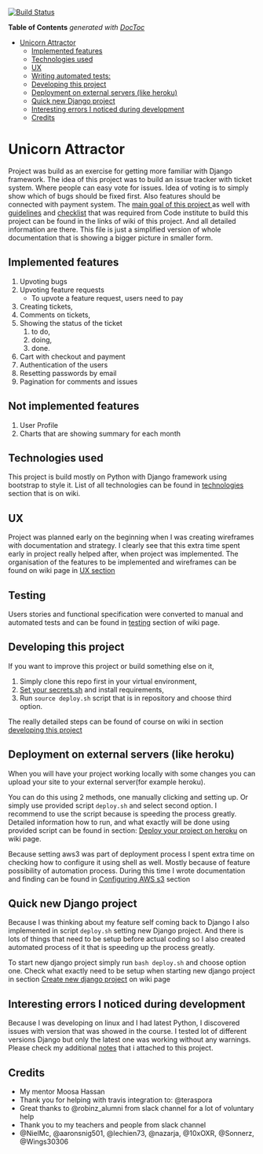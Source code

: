 [![Build Status](https://travis-ci.org/Migacz85/django_app.svg?branch=master)](https://travis-ci.org/Migacz85/django_app)

<!-- START doctoc generated TOC please keep comment here to allow auto update -->
<!-- DON'T EDIT THIS SECTION, INSTEAD RE-RUN doctoc TO UPDATE -->
**Table of Contents**  *generated with [DocToc](https://github.com/thlorenz/doctoc)*

- [Unicorn Attractor](#unicorn-attractor)
  - [Implemented features](#implemented-features)
  - [Technologies used](#technologies-used)
  - [UX](#ux)
  - [Writing automated tests:](#writing-automated-tests)
  - [Developing this project](#developing-this-project)
  - [Deployment on external servers (like heroku)](#deployment-on-external-servers-like-heroku)
  - [Quick new Django project](#quick-new-django-project)
  - [Interesting errors I noticed during development](#interesting-errors-i-noticed-during-development)
  - [Credits](#credits)

<!-- END doctoc generated TOC please keep comment here to allow auto update -->

# Unicorn Attractor

Project was build as an exercise for getting more familiar with Django framework.
The idea of this project was to build an issue tracker with ticket system.
Where people can easy vote for issues. Idea of voting is to simply show which 
of bugs should be fixed first. Also features should be  connected with payment
 system.  The [main goal of this project ](http://github.com/Migacz85/django_app/wiki/Goal-of-this-project)
as well with [guidelines](http://github.com/Migacz85/django_app/wiki/Guidelines) 
and [checklist](http://github.com/Migacz85/django_app/wiki/Checklist) that was 
required from Code institute to build this project can be found in the links of
wiki of this project. And all detailed information are there. This file is just a simplified version
of whole documentation that is showing a bigger picture in smaller form.

## Implemented features 

1.  Upvoting bugs 
2.  Upvoting feature requests
	- To upvote a feature request, users need to pay 
3. Creating tickets, 
4. Comments on tickets, 
5. Showing the status of the ticket  
	1. to do,
	2. doing, 
	3. done.
6. Cart with checkout and payment
7. Authentication of the users
8. Resetting passwords by email
9. Pagination for comments and issues

## Not implemented features

1. User Profile
2. Charts that are showing summary for each month

## Technologies used

This project is build mostly on Python with Django framework using bootstrap to style it. 
List of all technologies can be found in [technologies](http://github.com/Migacz85/django_app/wiki/Technologies)
section that is on wiki. 

## UX 

Project was planned early on the beginning when I was creating wireframes with
documentation and strategy.  I clearly see that this extra time spent early in
project really helped after, when project was implemented. The organisation of the
features to be implemented and wireframes can be found on wiki page in [UX section](http://github.com/Migacz85/django_app/wiki/UX)

## Testing 

Users stories and functional specification were converted to manual and automated 
tests and can be found in [testing](http://github.com/Migacz85/django_app/wiki/Testing)
section of wiki page.

## Developing this project 

If you want to improve this project or build something else on it, 

1. Simply clone this repo first in your virtual environment,
2. [Set your secrets.sh](#https://github.com/Migacz85/django_app/wiki/Setup-your-secrets) and install requirements,
4. Run `source deploy.sh` script that is in repository and choose third option.

The really detailed steps can be found of course on wiki in section [developing this project](http://github.com/Migacz85/django_app/wiki/Start-developing-this-project) 

## Deployment on external servers (like heroku)

When you will have your project working locally with some changes 
you can upload your site to your external server(for example heroku).

You can do this using 2 methods, one manually clicking and setting up. Or
simply use provided script `deploy.sh` and select second option. I recommend to
use the script because is speeding the process greatly.  Detailed information
how to run, and what exactly will be done using provided script can be found in
section: [Deploy your project on heroku](http://github.com/Migacz85/django_app/wiki/Deploy-on-heroku) on wiki page.

Because setting aws3 was part of deployment process I spent extra time on checking how to configure it
using shell as well. Mostly because of feature possibility of automation process. During this time 
I wrote documentation and finding can be found in 
[Configuring AWS s3](http://github.com/Migacz85/django_app/wiki/Connecting-with-AWS-s3-cli)
section 

## Quick new Django project

Because I was thinking about my feature self coming back to Django I also implemented 
in script `deploy.sh` setting new Django project.
And there is lots of things that need to be setup before actual coding so I also 
created automated process of it that is speeding up the process greatly.   

To start new django project simply run `bash deploy.sh` and choose option one. 
Check what exactly need to be setup when starting new django project in section 
[Create new django project](http://github.com/Migacz85/django_app/wiki/Create-new-django-project)
on wiki page 


## Interesting errors I noticed during development

Because I was developing on linux and I had latest Python, I discovered
issues with version that was showed in the course. I tested lot of different
versions Django but only the latest one was working without any warnings.
Please check my additional [notes](http://github.com/Migacz85/django_app/wiki/Notes)
that i attached to this project.

## Credits
-  My mentor Moosa Hassan 
-  Thank you for helping with travis integration to: 
  @teraspora
-  Great thanks to @robinz_alumni from slack channel for a lot of voluntary help
- Thank you to my teachers and people from slack channel
-  @NielMc, @aaronsnig501, @lechien73, @nazarja, @10xOXR, @Sonnerz, @Wings30306 

